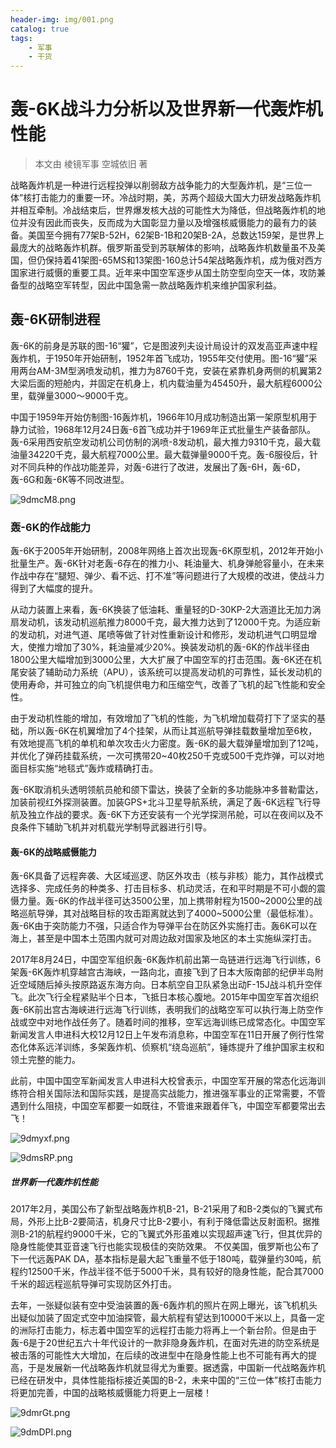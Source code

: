```yaml
---
header-img: img/001.png
catalog: true
tags:
    - 军事
    - 干货
---
```


# 轰-6K战斗力分析以及世界新一代轰炸机性能 
> 本文由 棱镜军事 空城依旧 著

战略轰炸机是一种进行远程投弹以削弱敌方战争能力的大型轰炸机，是“三位一体”核打击能力的重要一环。冷战时期，美，苏两个超级大国大力研发战略轰炸机并相互牵制。冷战结束后，世界爆发核大战的可能性大为降低，但战略轰炸机的地位并没有因此而丧失，反而成为大国彰显力量以及增强核威慑能力的最有力的装备。美国至今拥有77架B-52H，62架B-1B和20架B-2A，总数达159架，是世界上最庞大的战略轰炸机群。俄罗斯虽受到苏联解体的影响，战略轰炸机数量虽不及美国，但仍保持着41架图-65MS和13架图-160总计54架战略轰炸机，成为俄对西方国家进行威慑的重要工具。近年来中国空军逐步从国土防空型向空天一体，攻防兼备型的战略空军转型，因此中国急需一款战略轰炸机来维护国家利益。

## 轰-6K研制进程 

轰-6K的前身是苏联的图-16“獾”，它是图波列夫设计局设计的双发高亚声速中程轰炸机，于1950年开始研制，1952年首飞成功，1955年交付使用。图-16“獾”采用两台AM-3M型涡喷发动机，推力为8760千克，安装在紧靠机身两侧的机翼第2大梁后面的短舱内，并固定在机身上，机内载油量为45450升，最大航程6000公里，载弹量3000～9000千克。

中国于1959年开始仿制图-16轰炸机，1966年10月成功制造出第一架原型机用于静力试验，1968年12月24日轰-6首飞成功并于1969年正式批量生产装备部队。轰-6采用西安航空发动机公司仿制的涡喷-8发动机，最大推力9310千克，最大载油量34220千克，最大航程7000公里。最大载弹量9000千克。轰-6服役后，针对不同兵种的作战功能差异，对轰-6进行了改进，发展出了轰-6H，轰-6D，轰-6G和轰-6K等不同改进型。

![9dmcM8.png](https://s1.ax1x.com/2018/02/25/9dmcM8.png)

### 轰-6K的作战能力 

轰-6K于2005年开始研制，2008年网络上首次出现轰-6K原型机，2012年开始小批量生产。轰-6K针对老轰-6存在的推力小、耗油量大、机身弹舱容量小，在未来作战中存在“腿短、弹少、看不远、打不准”等问题进行了大规模的改进，使战斗力得到了大幅度的提升。

从动力装置上来看，轰-6K换装了低油耗、重量轻的D-30KP-2大涵道比无加力涡扇发动机，该发动机巡航推力8000千克，最大推力达到了12000千克。为适应新的发动机，对进气道、尾喷等做了针对性重新设计和修形，发动机进气口明显增大，使推力增加了30%，耗油量减少20%。换装发动机的轰-6K的作战半径由1800公里大幅增加到3000公里，大大扩展了中国空军的打击范围。轰-6K还在机尾安装了辅助动力系统（APU），该系统可以提高发动机的可靠性，延长发动机的使用寿命，并可独立的向飞机提供电力和压缩空气，改善了飞机的起飞性能和安全性。

由于发动机性能的增加，有效增加了飞机的性能，为飞机增加载荷打下了坚实的基础，所以轰-6K在机翼增加了4个挂架，从而让其巡航导弹挂载数量增加至6枚，有效地提高飞机的单机和单次攻击火力密度。轰-6K的最大载弹量增加到了12吨，并优化了弹药挂载系统，一次可携带20~40枚250千克或500千克炸弹，可以对地面目标实施“地毯式”轰炸或精确打击。

轰-6K取消机头透明领航员舱和颌下雷达，换装了全新的多功能脉冲多普勒雷达，加装前视红外探测装置。加装GPS+北斗卫星导航系统，满足了轰-6K远程飞行导航及独立作战的要求。轰-6K下方还安装有一个光学探测吊舱，可以在夜间以及不良条件下辅助飞机并对机载光学制导武器进行引导。

#### 轰-6K的战略威慑能力

轰-6K具备了远程奔袭、大区域巡逻、防区外攻击（核与非核）能力，其作战模式选择多、完成任务的种类多、打击目标多、机动灵活，在和平时期是不可小觑的震慑力量。轰-6K的作战半径可达3500公里，加上携带射程为1500~2000公里的战略巡航导弹，其对战略目标的攻击距离就达到了4000~5000公里（最低标准）。轰-6K由于突防能力不强，只适合作为导弹平台在防区外实施打击。轰6K可以在海上，甚至是中国本土范围内就可对周边敌对国家及地区的本土实施纵深打击。

2017年8月24日，中国空军组织轰-6K轰炸机前出第一岛链进行远海飞行训练，6架轰-6K轰炸机穿越宫古海峡，一路向北，直接飞到了日本大阪南部的纪伊半岛附近空域随后掉头按原路返东海方向。日本航空自卫队紧急出动F-15J战斗机升空伴飞。此次飞行全程紧贴半个日本，飞抵日本核心腹地。2015年中国空军首次组织轰-6K前出宫古海峡进行远海飞行训练，表明我们的战略空军可以执行海上防空作战或空中对地作战任务了。随着时间的推移，空军远海训练已成常态化。中国空军新闻发言人申进科大校12月12日上午发布消息称，中国空军在11日开展了例行性常态化体系远洋训练，多架轰炸机、侦察机“绕岛巡航”，锤炼提升了维护国家主权和领土完整的能力。

此前，中国中国空军新闻发言人申进科大校曾表示，中国空军开展的常态化远海训练符合相关国际法和国际实践，是提高实战能力，推进强军事业的正常需要，不管遇到什么阻挠，中国空军都要一如既往，不管谁来跟着伴飞，中国空军都要常出去飞！

![9dmyxf.png](https://s1.ax1x.com/2018/02/25/9dmyxf.png)

![9dmsRP.png](https://s1.ax1x.com/2018/02/25/9dmsRP.png)

##### 世界新一代轰炸机性能 

2017年2月，美国公布了新型战略轰炸机B-21，B-21采用了和B-2类似的飞翼式布局，外形上比B-2要简洁，机身尺寸比B-2要小，有利于降低雷达反射面积。据推测B-21的航程约9000千米，它的飞翼式外形虽难以实现超声速飞行，但其优异的隐身性能使其亚音速飞行也能实现极佳的突防效果。
不仅美国，俄罗斯也公布了下一代远轰PAK DA，基本指标是最大起飞重量不低于180吨，载弹量约30吨，航程约12500千米，作战半径不低于5000千米，具有较好的隐身性能，配合其7000千米的超远程巡航导弹可实现防区外打击。

去年，一张疑似装有空中受油装置的轰-6轰炸机的照片在网上曝光，该飞机机头出疑似加装了固定式空中加油探管，最大航程有望达到10000千米以上，具备一定的洲际打击能力，标志着中国空军的远程打击能力将再上一个新台阶。但是由于轰-6是于20世纪五六十年代设计的一款非隐身轰炸机，在面对先进的防空系统是被击落的可能性大大增加，在后续的改进型中在隐身性能上也不可能有再大的提高，于是发展新一代战略轰炸机就显得尤为重要。据透露，中国新一代战略轰炸机已经在研发中，具体性能指标接近美国的B-2，未来中国的“三位一体”核打击能力将更加完善，中国的战略核威慑能力将更上一层楼！

![9dmrGt.png](https://s1.ax1x.com/2018/02/25/9dmrGt.png)

![9dmDPI.png](https://s1.ax1x.com/2018/02/25/9dmDPI.png)
